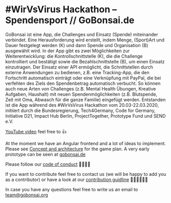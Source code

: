 # #WirVsVirus Hackathon – Spendensport // GoBonsai.de

GoBonsai ist eine App, die Challenges und Einsatz (Spende) miteinander verbindet.
Eine Herausforderung wird erstellt, indem Menge, (Sport)Art und Dauer festgelegt werden (K) und dann Spende und Organisation (B) ausgewählt wird.
In der App gibt es zwei Möglichkeiten zur Weiterentwicklung:
die Kontrollschnittstelle (K), die die Challenge kontrolliert und bestätigt sowie die Bezahlschnittstelle (B), um einen Einsatz einzutragen. Der Einsatz einer API ermöglicht, die Schnittstellen durch externe Anwendungen zu bedienen, z.B. eine Tracking-App, die den Fortschritt automatisch einträgt oder eine Verknüpfung mit PayPal, die bei verfehlen des Ziels den Spendenbetrag automatisch verbucht.
So können auch neue Arten von Challenges (z.B. Mental Health Übungen, Kreative Aufgaben, Haushalt) mit neuen Spendenmöglichkeiten (z.B. Blutspende, Zeit mit Oma, Abwasch für die ganze Familie) eingefügt werden.
Entstanden ist die App während des #WirVsVirus Hackathon vom 20.03-22.03.2020, initiiert durch die Bundesregierung, Tech4Germany, Code for Germany, Initiative D21, Impact Hub Berlin, ProjectTogether, Prototype Fund und SEND e.V.

[YouTube video](https://youtu.be/y0UAtoeRgl8) feel free to 👍

At the moment we have an Angular frontend and a lot of ideas to implement. Please see [Concept and architecture](https://github.com/MalteRei/wirvsvirus-hackathon-spendensport/tree/master/Concept_and_Architecture) for the game plan. A very early prototype can be seen at [gobonsai.de](https://gobonsai.de/goals)

Please follow our [code of conduct](https://github.com/MalteRei/wirvsvirus-hackathon-spendensport/blob/master/CODE_OF_CONDUCT.md) 👨‍👩‍👧‍👦

If you want to contribute feel free to contact us (we will be happy to add you as a contributor) or have a look at our [contribution guidline](https://github.com/MalteRei/wirvsvirus-hackathon-spendensport/blob/master/CONTRIBUTING.md) 👩🏼‍💻👨🏼‍💻

In case you have any questions feel free to write us an email to team@gobonsai.org
